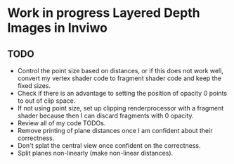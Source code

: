 # Work in progress Layered Depth Images in Inviwo

## TODO
- Control the point size based on distances, or if this does not work well, convert my vertex shader code to fragment shader code and keep the fixed sizes.
- Check if there is an advantage to setting the position of opacity 0 points to out of clip space.
- If not using point size, set up clipping renderprocessor with a fragment shader because then I can discard fragments with 0 opacity.
- Review all of my code TODOs.
- Remove printing of plane distances once I am confident about their correctness.
- Don't splat the central view once confident on the correctness.
- Split planes non-linearly (make non-linear distances).